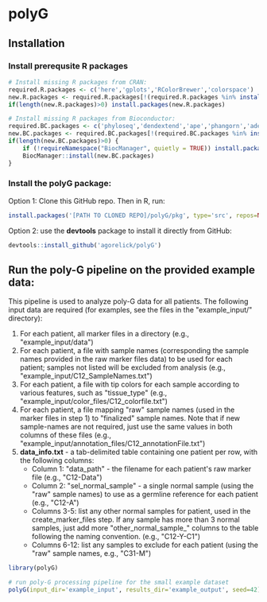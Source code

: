 # polyG

## Installation


### Install prerequsite R packages
```r
# Install missing R packages from CRAN:
required.R.packages <- c('here','gplots','RColorBrewer','colorspace')
new.R.packages <- required.R.packages[!(required.R.packages %in% installed.packages()[,"Package"])]
if(length(new.R.packages)>0) install.packages(new.R.packages)

# Install missing R packages from Bioconductor:
required.BC.packages <- c('phyloseq','dendextend','ape','phangorn','adephylo')
new.BC.packages <- required.BC.packages[!(required.BC.packages %in% installed.packages()[,"Package"])]
if(length(new.BC.packages)>0) {
    if (!requireNamespace("BiocManager", quietly = TRUE)) install.packages("BiocManager")
    BiocManager::install(new.BC.packages)
}
```

### Install the polyG package:

Option 1: Clone this GitHub repo. Then in R, run:
```r
install.packages('[PATH TO CLONED REPO]/polyG/pkg', type='src', repos=NULL)
```

Option 2: use the **devtools** package to install it directly from GitHub:
```r
devtools::install_github('agorelick/polyG')
```

## Run the poly-G pipeline on the provided example data:

This pipeline is used to analyze poly-G data for all patients.
The following input data are required (for examples, see the files in the "example_input/" directory): 

1. For each patient, all marker files in a directory (e.g., "example_input/data")
2. For each patient, a file with sample names (corresponding the sample names provided in the raw marker files data) to be used for each patient; samples not listed will be excluded from analysis (e.g., "example_input/C12_SampleNames.txt")
3. For each patient, a file with tip colors for each sample according to various features, such as "tissue_type" (e.g., "example_input/color_files/C12_colorfile.txt")
4. For each patient, a file mapping "raw" sample names (used in the marker files in step 1) to "finalized" sample names. Note that if new sample-names are not required, just use the same values in both columns of these files (e.g., "example_input/annotation_files/C12_annotationFile.txt")
5. **data_info.txt** - a tab-delimited table containing one patient per row, with the following columns:
    - Column 1: "data_path" - the filename for each patient's raw marker file (e.g., "C12-Data")
    - Column 2: "sel_normal_sample" - a single normal sample (using the "raw" sample names) to use as a germline reference for each patient (e.g., "C12-A")
    - Columns 3-5: list any other normal samples for patient, used in the create_marker_files step. If any sample has more than 3 normal samples, just add more "other_normal_sample_" columns to the table following the naming convention. (e.g., "C12-Y-C1")
    - Columns 6-12: list any samples to exclude for each patient (using the "raw" sample names, e.g., "C31-M")
   
```r
library(polyG)

# run poly-G processing pipeline for the small example dataset
polyG(input_dir='example_input', results_dir='example_output', seed=42)
```
